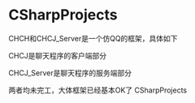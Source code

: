 CSharpProjects
==============

CHCH和CHCJ_Server是一个仿QQ的框架，具体如下

CHCJ是聊天程序的客户端部分

CHCJ_Server是聊天程序的服务端部分

两者均未完工，大体框架已经基本OK了
CSharpProjects
